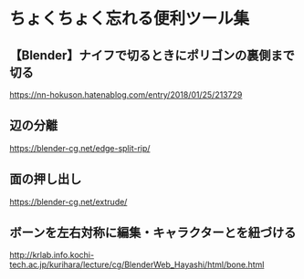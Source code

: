 # ちょくちょく忘れる便利ツール集

## 【Blender】ナイフで切るときにポリゴンの裏側まで切る

https://nn-hokuson.hatenablog.com/entry/2018/01/25/213729

## 辺の分離

https://blender-cg.net/edge-split-rip/

## 面の押し出し

https://blender-cg.net/extrude/

## ボーンを左右対称に編集・キャラクターとを紐づける

http://krlab.info.kochi-tech.ac.jp/kurihara/lecture/cg/BlenderWeb_Hayashi/html/bone.html
